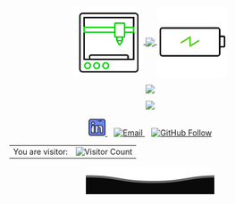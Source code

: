 <p align="center">
  <a href="https://github.com/euangoodbrand/euangoodbrand">
    <img src="Assets/3D-printing-green.svg" height="125" alt="3D Printing" style="vertical-align: middle;">
    <img src="https://readme-typing-svg.demolab.com/?lines=Hi%2C%20I%27m%20Euan%20Goodbrand;ML%20Engineer%20and%20Software%20Developer;Background%20in%20Architecture%20and%20VFX&font=Fira%20Code&center=true&width=550&height=60&color=20C20E&vCenter=true&pause=1000&size=22" style="vertical-align: middle;" />
    <img src="Assets/battery.svg" height="125" alt="Battery" style="vertical-align: middle;">
  </a>
</p>

<div align="center" style="margin: 10px 0;">
  <a href="https://github.com/euangoodbrand/euangoodbrand">
    <img src="https://readme-typing-svg.demolab.com/?lines=Deep%20Learning%20Research%20for%20Noisy%20and%20Imbalanced%20Systems%20Data&font=Fira%20Code&center=true&width=650&height=60&color=20C20E&vCenter=true&pause=500&size=22" />
  </a>
</div>



<div align="center" style="margin: 10px 0;">
  <a href="https://github.com/euangoodbrand/euangoodbrand">
    <img src="https://readme-typing-svg.demolab.com/?lines=Currently%20a%20Machine%20Learning%20Engineer%20at%20Mercedes%20AMG%20Petronas%20Formula%20One%20Team;Specializing%20in%20Deep%20Graph-Based%20Learning%20and%20HPC&font=Fira%20Code&center=true&width=800&height=60&color=20C20E&vCenter=true&pause=500&size=22" />
  </a>
</div>

<div align="center">
  <p>
    <a href="https://www.linkedin.com/in/euangoodbrand/">
      <img height="30" src="https://raw.githubusercontent.com/8bithemant/8bithemant/master/linkedin.png" alt="LinkedIn">
    </a>
    &nbsp;&nbsp;
    <a href="mailto:euangoodbrand@gmail.com">
      <img height="30" src="https://th.bing.com/th/id/OIP.9sT4UWsRfFiy6vPydv3_-QHaHO?pid=ImgDet&rs=1" alt="Email">
    </a>
    &nbsp;&nbsp;
    <a href="https://github.com/euangoodbrand?tab=followers">
      <img height="30" src="https://img.shields.io/github/followers/euangoodbrand?label=Follow%20Me&style=social" alt="GitHub Follow">
    </a>
  </p>
</div>

<div align="center">
  <table>
    <tr>
      <td>You are visitor: </td>
      <td><img src="https://profile-counter.glitch.me/euangoodbrand/count.svg" alt="Visitor Count" /></td>
    </tr>
  </table>
</div>

<p align="center">
  <img src="https://github.com/euangoodbrand/euangoodbrand/raw/main/Assets/page_bottom.svg" alt="Page Bottom" />
</p>
